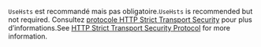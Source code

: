 <span data-ttu-id="3c4f1-101">`UseHsts` est recommandé mais pas obligatoire.</span><span class="sxs-lookup"><span data-stu-id="3c4f1-101">`UseHsts` is recommended but not required.</span></span> <span data-ttu-id="3c4f1-102">Consultez [protocole HTTP Strict Transport Security](xref:security/enforcing-ssl#http-strict-transport-security-protocol-hsts) pour plus d’informations.</span><span class="sxs-lookup"><span data-stu-id="3c4f1-102">See [HTTP Strict Transport Security Protocol](xref:security/enforcing-ssl#http-strict-transport-security-protocol-hsts) for more information.</span></span>
